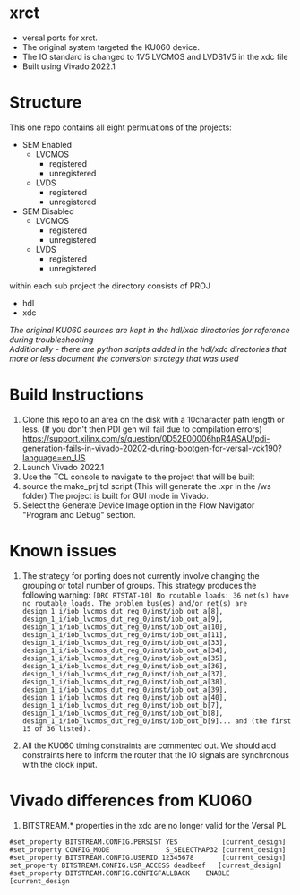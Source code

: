 # xrct
- versal ports for xrct.
- The original system targeted the KU060 device.
- The IO standard is changed to 1V5 LVCMOS and LVDS1V5 in the xdc file
- Built using Vivado 2022.1

# Structure
This one repo contains all eight permuations of the projects:
  - SEM Enabled
    - LVCMOS
      - registered
      - unregistered
    - LVDS
      - registered
      - unregistered
  - SEM Disabled
    - LVCMOS
      - registered
      - unregistered
    - LVDS
      - registered
      - unregistered

within each sub project the directory consists of 
PROJ
  - hdl
  - xdc

<i> The original KU060 sources are kept in the hdl/xdc directories for reference during troubleshooting <br>
Additionally - there are python scripts added in the hdl/xdc directories that more or less document the conversion strategy that was used </i>
     
# Build Instructions
1. Clone this repo to an area on the disk with a 10character path length or less.  (If you don't then PDI gen will fail due to compilation errors) <a href> https://support.xilinx.com/s/question/0D52E00006hpR4ASAU/pdi-generation-fails-in-vivado-20202-during-bootgen-for-versal-vck190?language=en_US </a>
2. Launch Vivado 2022.1
3. Use the TCL console to navigate to the project that will be built
4. source the make_prj.tcl script (This will generate the .xpr in the /ws folder)
   The project is built for GUI mode in Vivado.
6. Select the Generate Device Image option in the Flow Navigator "Program and Debug" section.

# Known issues
1.  The strategy for porting does not currently involve changing the grouping or total number of groups. This strategy produces the following warning:
    ```[DRC RTSTAT-10] No routable loads: 36 net(s) have no routable loads. The problem bus(es) and/or net(s) are design_1_i/iob_lvcmos_dut_reg_0/inst/iob_out_a[8], design_1_i/iob_lvcmos_dut_reg_0/inst/iob_out_a[9], design_1_i/iob_lvcmos_dut_reg_0/inst/iob_out_a[10], design_1_i/iob_lvcmos_dut_reg_0/inst/iob_out_a[11], design_1_i/iob_lvcmos_dut_reg_0/inst/iob_out_a[33], design_1_i/iob_lvcmos_dut_reg_0/inst/iob_out_a[34], design_1_i/iob_lvcmos_dut_reg_0/inst/iob_out_a[35], design_1_i/iob_lvcmos_dut_reg_0/inst/iob_out_a[36], design_1_i/iob_lvcmos_dut_reg_0/inst/iob_out_a[37], design_1_i/iob_lvcmos_dut_reg_0/inst/iob_out_a[38], design_1_i/iob_lvcmos_dut_reg_0/inst/iob_out_a[39], design_1_i/iob_lvcmos_dut_reg_0/inst/iob_out_a[40], design_1_i/iob_lvcmos_dut_reg_0/inst/iob_out_b[7], design_1_i/iob_lvcmos_dut_reg_0/inst/iob_out_b[8], design_1_i/iob_lvcmos_dut_reg_0/inst/iob_out_b[9]... and (the first 15 of 36 listed).```

2.  All the KU060 timing constraints are commented out.  We should add constraints here to inform the router that the IO signals are synchronous with the clock input.

# Vivado differences from KU060
1.  BITSTREAM.* properties in the xdc are no longer valid for the Versal PL
```
#set_property BITSTREAM.CONFIG.PERSIST YES           [current_design]
#set_property CONFIG_MODE              S_SELECTMAP32 [current_design]
#set_property BITSTREAM.CONFIG.USERID 12345678       [current_design]
set_property BITSTREAM.CONFIG.USR_ACCESS deadbeef   [current_design]
#set_property BITSTREAM.CONFIG.CONFIGFALLBACK    ENABLE      [current_design
```


